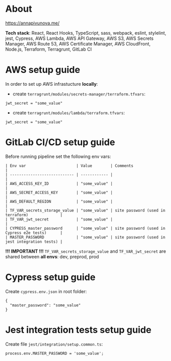 # About
https://annapivunova.me/

**Tech stack**: React, React Hooks, TypeScript, sass, webpack, eslint, stylelint, jest, Cypress, AWS Lambda, AWS API Gateway, AWS S3, AWS Secrets Manager, AWS Route 53, AWS Certificate Manager, AWS CloudFront, Node.js, Terraform, Terragrunt, GitLab CI

# AWS setup guide
In order to set up AWS infrastucture **locally**:
- create `terragrunt/modules/secrets-manager/terraform.tfvars`:
```
jwt_secret = "some_value"
```
- create `terragrunt/modules/lambda/terraform.tfvars`:
```
jwt_secret = "some_value"
```

# GitLab CI/CD setup guide
Before running pipeline set the following env vars:
```
| Env var                      | Value        | Comments                                       |
| ---------------------------- | ------------ |                                                |
| AWS_ACCESS_KEY_ID            | "some_value" |                                                |
| AWS_SECRET_ACCESS_KEY        | "some_value" |                                                |
| AWS_DEFAULT_REGION           | "some_value" |                                                |
| TF_VAR_secrets_storage_value | "some_value" | site password (used in terraform)              |
| TF_VAR_jwt_secret            | "some_value" |                                                |
| CYPRESS_master_password      | "some_value" | site password (used in Cypress e2e tests)      |
| MASTER_PASSWORD              | "some_value" | site password (used in jest integration tests) |
```

**!!! IMPORTANT !!!** `TF_VAR_secrets_storage_value` and `TF_VAR_jwt_secret` are shared between **all envs**: dev, preprod, prod

# Cypress setup guide
Create `cypress.env.json` in root folder:
```
{
  "master_password": "some_value"
}
```

# Jest integration tests setup guide
Create file `jest/integration/setup.common.ts`:
```
process.env.MASTER_PASSWORD = 'some_value';
```
